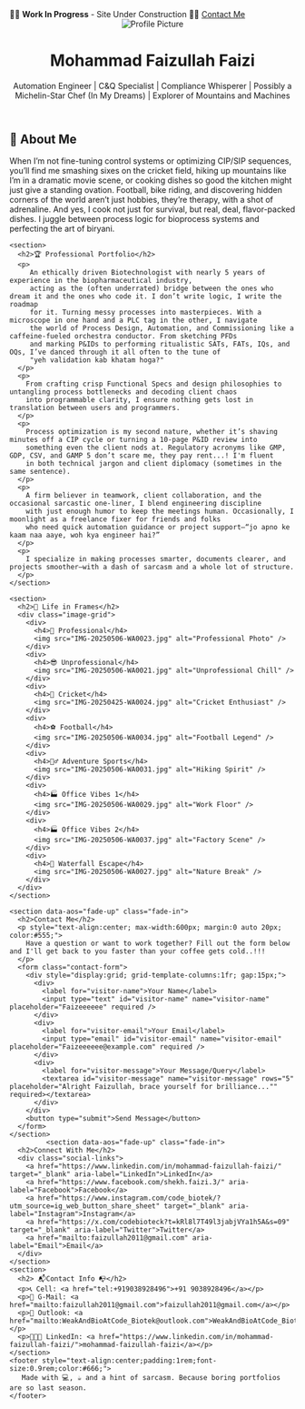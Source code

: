 <!doctype html>
<html lang="en">
  <head>
    <meta charset="UTF-8" />
    <meta name="viewport" content="width=device-width, initial-scale=1.0" />
    <title>Mohammad Faizullah Faizi</title>
    </head>
  <body>
    <!-- Work In Progress Banner -->
    <div class="banner">
      🔧🚧 <strong>Work In Progress</strong> - Site Under Construction 🚧🔧
      <a href="#visitor-message">Contact Me</a>
    </div>
   <body>
    <body>
    <header>
      <img
        src="https://drive.google.com/uc?export=view&id=1Q3sPowbxHFSLJVsD-JKHHyHcDedUqt5p"
        alt="Profile Picture"
        class="profile-pic"
      />
      <h1>Mohammad Faizullah Faizi</h1>
      <p>Automation Engineer | C&Q Specialist | Compliance Whisperer | Possibly a Michelin-Star Chef (In My Dreams) | Explorer of Mountains and Machines</p>
    </header>
    <section>
      <h2>🧠 About Me</h2>
      <p>
        When I’m not fine-tuning control systems or optimizing CIP/SIP sequences,
        you’ll find me smashing sixes on the cricket field, hiking up mountains like I’m in a dramatic movie scene,
        or cooking dishes so good the kitchen might just give a standing ovation. Football, bike riding, and discovering
          hidden corners of the world aren’t just hobbies, they’re therapy, with a shot of adrenaline. And yes, I cook not
        just for survival, but real, deal, flavor-packed dishes. I juggle between process logic for bioprocess systems and
        perfecting the art of biryani.
      </p>
    </section>

    <section>
      <h2>🏆 Professional Portfolio</h2>
      <p>
         An ethically driven Biotechnologist with nearly 5 years of experience in the biopharmaceutical industry,
         acting as the (often underrated) bridge between the ones who dream it and the ones who code it. I don’t write logic, I write the roadmap
         for it. Turning messy processes into masterpieces. With a microscope in one hand and a PLC tag in the other, I navigate
         the world of Process Design, Automation, and Commissioning like a caffeine-fueled orchestra conductor. From sketching PFDs
         and marking P&IDs to performing ritualistic SATs, FATs, IQs, and OQs, I’ve danced through it all often to the tune of
         "yeh validation kab khatam hoga?"
      </p>
      <p>
        From crafting crisp Functional Specs and design philosophies to untangling process bottlenecks and decoding client chaos
        into programmable clarity, I ensure nothing gets lost in translation between users and programmers.
      </p>
      <p>
        Process optimization is my second nature, whether it’s shaving minutes off a CIP cycle or turning a 10-page P&ID review into
        something even the client nods at. Regulatory acronyms like GMP, GDP, CSV, and GAMP 5 don’t scare me, they pay rent...! I'm fluent
        in both technical jargon and client diplomacy (sometimes in the same sentence).
      </p>
      <p>
        A firm believer in teamwork, client collaboration, and the occasional sarcastic one-liner, I blend engineering discipline
        with just enough humor to keep the meetings human. Occasionally, I moonlight as a freelance fixer for friends and folks
        who need quick automation guidance or project support—“jo apno ke kaam naa aaye, woh kya engineer hai?”
      </p>
      <p>
        I specialize in making processes smarter, documents clearer, and projects smoother—with a dash of sarcasm and a whole lot of structure.
      </p>
    </section>

    <section>
      <h2>📸 Life in Frames</h2>
      <div class="image-grid">
        <div>
          <h4>👔 Professional</h4>
          <img src="IMG-20250506-WA0023.jpg" alt="Professional Photo" />
        </div>
        <div>
          <h4>😎 Unprofessional</h4>
          <img src="IMG-20250506-WA0021.jpg" alt="Unprofessional Chill" />
        </div>
        <div>
          <h4>🏏 Cricket</h4>
          <img src="IMG-20250425-WA0024.jpg" alt="Cricket Enthusiast" />
        </div>
        <div>
          <h4>⚽ Football</h4>
          <img src="IMG-20250506-WA0034.jpg" alt="Football Legend" />
        </div>
        <div>
          <h4>🧗‍♂️ Adventure Sports</h4>
          <img src="IMG-20250506-WA0031.jpg" alt="Hiking Spirit" />
        </div>
        <div>
          <h4>🏭 Office Vibes 1</h4>
          <img src="IMG-20250506-WA0029.jpg" alt="Work Floor" />
        </div>
        <div>
          <h4>🏭 Office Vibes 2</h4>
          <img src="IMG-20250506-WA0037.jpg" alt="Factory Scene" />
        </div>
        <div>
          <h4>🌄 Waterfall Escape</h4>
          <img src="IMG-20250506-WA0027.jpg" alt="Nature Break" />
        </div>
      </div>
    </section>
      
    <section data-aos="fade-up" class="fade-in">
      <h2>Contact Me</h2>
      <p style="text-align:center; max-width:600px; margin:0 auto 20px; color:#555;">
        Have a question or want to work together? Fill out the form below and I'll get back to you faster than your coffee gets cold..!!!
      </p>
      <form class="contact-form">
        <div style="display:grid; grid-template-columns:1fr; gap:15px;">
          <div>
            <label for="visitor-name">Your Name</label>
            <input type="text" id="visitor-name" name="visitor-name" placeholder="Faizeeeeee" required />
          </div>
          <div>
            <label for="visitor-email">Your Email</label>
            <input type="email" id="visitor-email" name="visitor-email" placeholder="Faizeeeeee@example.com" required />
          </div>
          <div>
            <label for="visitor-message">Your Message/Query</label>
            <textarea id="visitor-message" name="visitor-message" rows="5" placeholder="Alright Faizullah, brace yourself for brilliance..."" required></textarea>
          </div>
        </div>
        <button type="submit">Send Message</button>
      </form>
    </section>
             <section data-aos="fade-up" class="fade-in">
      <h2>Connect With Me</h2>
      <div class="social-links">
        <a href="https://www.linkedin.com/in/mohammad-faizullah-faizi/" target="_blank" aria-label="LinkedIn">LinkedIn</a>
        <a href="https://www.facebook.com/shekh.faizi.3/" aria-label="Facebook">Facebook</a>
        <a href="https://www.instagram.com/code_biotek/?utm_source=ig_web_button_share_sheet" target="_blank" aria-label="Instagram">Instagram</a>
        <a href="https://x.com/codebioteck?t=kRl8l7T49l3jabjVYa1h5A&s=09" target="_blank" aria-label="Twitter">Twitter</a>
        <a href="mailto:faizullah2011@gmail.com" aria-label="Email">Email</a>
      </div>
    </section>
    <section>
      <h2> 📬Contact Info 📭</h2>
      <p>📞 Cell: <a href="tel:+919038928496">+91 9038928496</a></p>
      <p>📧 G-Mail: <a href="mailto:faizullah2011@gmail.com">faizullah2011@gmail.com</a></p>
      <p>📧 Outlook: <a href="mailto:WeakAndBioAtCode_Biotek@outlook.com">WeakAndBioAtCode_Biotek@outlook.com</a></p>
      <p>👨‍💼🤝 LinkedIn: <a href="https://www.linkedin.com/in/mohammad-faizullah-faizi/">mohammad-faizullah-faizi</a></p>
    </section>
    <footer style="text-align:center;padding:1rem;font-size:0.9rem;color:#666;">
       Made with 💻, ☕ and a hint of sarcasm. Because boring portfolios are so last season.
    </footer>
  </body>
</html>
